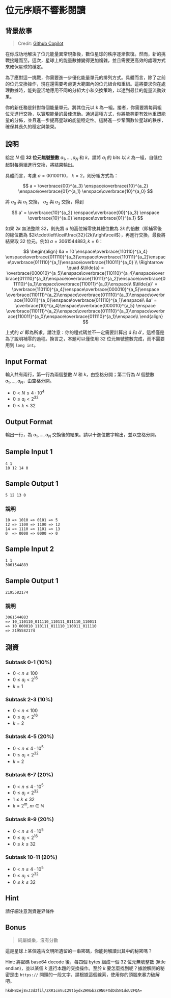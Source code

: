 # 位元序順不響影閱讀

## 背景故事

> Credit: [Github Copilot](https://github.com/features/copilot)

在你成功地解決了位元能量異常現象後，數位星球的秩序逐漸恢復。然而，新的挑戰接踵而至。這次，星球上的能量數據變得更加複雜，並且需要更高效的處理方式來確保星球的穩定。

為了應對這一挑戰，你需要進一步優化能量單元的排列方式。具體而言，除了之前的位元交換操作，現在還需要考慮更大範圍內的位元組合和重組。這將要求你在處理數據時，能夠靈活地應用不同的分組大小和交換策略，以達到最佳的能量流動效果。

你的新任務是針對每個能量單元，將其位元以 k 為一組。接者，你需要將每兩組位元進行交換，以實現能量的最佳流動。通過這種方式，你將能夠更有效地重塑能量的分佈，並且進一步提高星球的能量穩定性。這將進一步鞏固數位星球的秩序，確保其長久的穩定與繁榮。

## 說明

給定 $N$ 個 **32 位元無號整數** $a_1, ..., a_N$ 和 $k$，請將 $a_i$ 的 bits 以 $k$ 為一組，自低位起對每兩組進行交換，將結果輸出。

具體而言，考慮 $a = 00100110$， $k=2$，則分組方式為：

$$
a = \overbrace{00}^{a_3} \enspace\overbrace{10}^{a_2} \enspace\overbrace{01}^{a_1} \enspace\overbrace{10}^{a_0}
$$

將 $a_0$ 與 $a_1$ 交換， $a_2$ 與 $a_3$ 交換，得到

$$
a' = \overbrace{10}^{a_2} \enspace\overbrace{00}^{a_3} \enspace \overbrace{10}^{a_0} \enspace\overbrace{01}^{a_1}
$$

如果 $2k$ 無法整除 $32$，則先將 $a$ 的高位補零使其總位數為 $2k$ 的倍數（即補零後的總位數為 $2k\cdot\left\lceil\frac{32}{2k}\right\rceil$），再進行交換，最後將結果取 $32$ 位元。例如 $a=3061544883, k=6$：

$$
\begin{align}
    &a = 10 \enspace\overbrace{110110}^{a_4} \enspace\overbrace{011110}^{a_3}\enspace\overbrace{110111}^{a_2}\enspace\overbrace{011110}^{a_1}\enspace\overbrace{110011}^{a_0} \\
    \Rightarrow \quad  &\tilde{a} =
        \overbrace{000010}^{a_5}\enspace\overbrace{110110}^{a_4}\enspace\overbrace{011110}^{a_3}\enspace\overbrace{110111}^{a_2}\enspace\overbrace{011110}^{a_1}\enspace\overbrace{110011}^{a_0}\enspace\\
    &\tilde{a}' =
        \overbrace{110110}^{a_4}\enspace\overbrace{000010}^{a_5}\enspace  \overbrace{110111}^{a_2}\enspace\overbrace{011110}^{a_3}\enspace\overbrace{110011}^{a_0}\enspace\overbrace{011110}^{a_1}\enspace\\
    &a' =
         \overbrace{10}^{a_4}\enspace\overbrace{000010}^{a_5} \enspace
         \overbrace{110111}^{a_2}\enspace\overbrace{011110}^{a_3}\enspace\overbrace{110011}^{a_0}\enspace\overbrace{011110}^{a_1}\enspace\\
\end{align}
$$

上式的 $a'$ 即為所求。請注意：你的程式碼並不一定需要計算出 $\tilde{a}$ 和 $\tilde{a}'$，這裡僅是為了說明補零的過程。換言之，本題可以僅使用 32 位元無號整數完成，而不需要用到 `long int`。

## Input Format

輸入共有兩行，第一行為兩個整數 $N$ 和 $k$，由空格分開；第二行為 $N$ 個整數 $a_1, ..., a_N$，由空格分開。

-   $0 < N \leq 4\cdot 10^4$
-   $0 \leq a_i < 2^{32}$
-   $0 \leq k \leq 32$

## Output Format

輸出一行，為 $a_1, ..., a_N$ 交換後的結果。請以十進位數字輸出，並以空格分開。

## Sample Input 1

```
4 1
10 12 14 0
```

## Sample Output 1

```
5 12 13 0
```

### 說明

```
10 => 1010 => 0101 => 5
12 => 1100 => 1100 => 12
14 => 1110 => 1101 => 13
0  => 0000 => 0000 => 0
```


## Sample Input 2

```
1 1
3061544883
```

## Sample Output 1

```
2195582174
```

### 說明

```
3061544883 
=> 10_110110_011110_110111_011110_110011 
=> 10_000010_110111_011110_110011_011110  
=> 2195582174
```


## 測資

### Subtask 0-1 (10%)

-   $0 < n \leq 100$
-   $0\leq a_i < 2^{16}$
-   $k = 1$

### Subtask 2-3 (10%)

-   $0 < n \leq 100$
-   $0\leq a_i < 2^{16}$
-   $k = 2$

### Subtask 4-5 (20%)

-   $0 < n \leq 4\cdot 10^5$
-   $0\leq a_i < 2^{32}$
-   $k = 2$

### Subtask 6-7 (20%)

-   $0 < n \leq 4\cdot 10^5$
-   $0\leq a_i < 2^{32}$
-   $1 \leq k \leq 32$
-   $k = 2^m,\ m\in \mathbb{N}$

### Subtask 8-9 (20%)

-   $0 < n \leq 4\cdot 10^5$
-   $0\leq a_i < 2^{16}$
-   $0 \leq k \leq 32$

### Subtask 10-11 (20%)

-   $0 < n \leq 4\cdot 10^5$
-   $0\leq a_i < 2^{32}$
-   $0 \leq k \leq 32$

## Hint

請仔細注意測資邊界條件

## Bonus

> 純屬娛樂，沒有分數

這是星球上某個遠古文明所遺留的一串密碼，你能夠解讀出其中的秘密嗎？

Hint: 將密碼 base64 decode 後，每四個 bytes 組成一個 32 位元無號整數 (little endian)，並以某個 $k$ 進行本題的交換操作。至於 $k$ 要怎麼找到呢？據說解開的秘密是由 `https://` 開頭的一段文字，請根據這個線索，使用你的頭腦來暴力破解吧。

```
hkdHBzej8vJ3d3fil/ZXR1cmVuI29tbydxZHNobzZ9NGFXdDd5N1doU2FQA=
```
